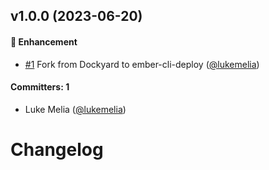 
## v1.0.0 (2023-06-20)

#### :rocket: Enhancement
* [#1](https://github.com/ember-cli-deploy/ember-cli-deploy-compress/pull/1) Fork from Dockyard to ember-cli-deploy ([@lukemelia](https://github.com/lukemelia))

#### Committers: 1
- Luke Melia ([@lukemelia](https://github.com/lukemelia))

# Changelog
